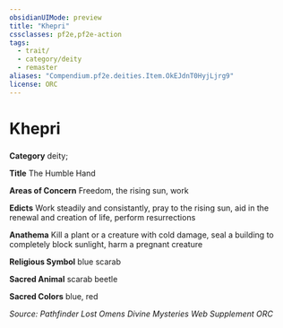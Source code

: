 ```yaml
---
obsidianUIMode: preview
title: "Khepri"
cssclasses: pf2e,pf2e-action
tags:
  - trait/
  - category/deity
  - remaster
aliases: "Compendium.pf2e.deities.Item.OkEJdnT0HyjLjrg9"
license: ORC
---
```

# Khepri

### 

**Category** deity; 




**Title** The Humble Hand

**Areas of Concern** Freedom, the rising sun, work

**Edicts** Work steadily and consistantly, pray to the rising sun, aid in the renewal and creation of life, perform resurrections

**Anathema** Kill a plant or a creature with cold damage, seal a building to completely block sunlight, harm a pregnant creature

**Religious Symbol** blue scarab

**Sacred Animal** scarab beetle

**Sacred Colors** blue, red

*Source: Pathfinder Lost Omens Divine Mysteries Web Supplement*
*ORC*
